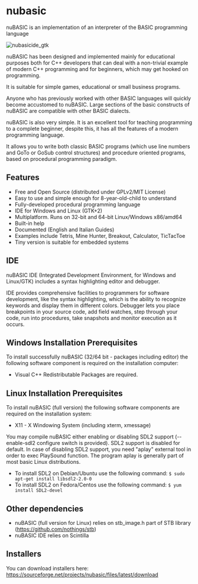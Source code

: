 # nubasic
nuBASIC is an implementation of an interpreter of the BASIC programming language

![nubasicide_gtk](https://user-images.githubusercontent.com/13032534/27808819-69aaa2c2-6042-11e7-9132-675d1c71d162.png)

nuBASIC has been designed and implemented mainly for educational purposes both for C++ developers that can deal with a non-trivial example of modern C++ programming and for beginners, which may get hooked on programming. 

It is suitable for simple games, educational or small business programs.

Anyone who has previously worked with other BASIC languages will quickly become accustomed to nuBASIC.
Large sections of the basic constructs of nuBASIC are compatible with other BASIC dialects.

nuBASIC is also very simple. It is an excellent tool for teaching programming to a complete beginner, despite this, it has all the features of a modern programming language.

It allows you to write both classic BASIC programs (which use line numbers and GoTo or GoSub control structures) and procedure oriented programs, based on procedural programming paradigm.

## Features
- Free and Open Source (distributed under GPLv2/MIT License)
- Easy to use and simple enough for 8-year-old-child to understand
- Fully-developed procedural programming language
- IDE for Windows and Linux (GTK+2)
- Multiplatform. Runs on 32-bit and 64-bit Linux/Windows x86/amd64
- Built-in help
- Documented (English and Italian Guides)
- Examples include Tetris, Mine Hunter, Breakout, Calculator, TicTacToe
- Tiny version is suitable for embedded systems

## IDE
nuBASIC IDE (Integrated Development Environment, for Windows and Linux/GTK) includes a syntax highlighting editor and debugger. 

IDE provides comprehensive facilities to programmers for software development, like the syntax highlighting, which is the ability to recognize keywords and display them in different colors.
Debugger lets you place breakpoints in your source code, add field watches, step through your code, run into procedures, take snapshots and monitor execution as it occurs.

## Windows Installation Prerequisites
To install successfully nuBASIC (32/64 bit - packages including editor) the following software component is required on the installation computer:
- Visual C++ Redistributable Packages are required.

## Linux Installation Prerequisites
To install nuBASIC (full version) the following software components are required on the installation system:
- X11 - X Windowing System (including xterm, xmessage)

You may compile nuBASIC either enabling or disabling SDL2 support (--enable-sdl2 configure switch is provided). SDL2 support is disabled for default.
In case of disabling SDL2 support, you need "aplay" external tool in order to exec PlaySound function.
The program aplay is generally part of most basic Linux distributions.

- To install SDL2 on Debian/Ubuntu use the following command:
``$ sudo apt-get install libsdl2-2.0-0``
- To install SDL2 on Fedora/Centos use the following command:
``$ yum install SDL2-devel``

## Other dependencies
- nuBASIC (full version for Linux) relies on stb_image.h part of STB library (https://github.com/nothings/stb)
- nuBASIC IDE relies on Scintilla

## Installers
You can download installers here: https://sourceforge.net/projects/nubasic/files/latest/download

